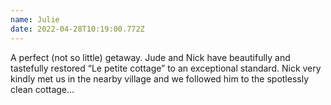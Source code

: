 ```yaml
---
name: Julie
date: 2022-04-28T10:19:00.772Z
---
```

A perfect (not so little) getaway. Jude and Nick have beautifully and tastefully restored “Le petite cottage” to an exceptional standard. Nick very kindly met us in the nearby village and we followed him to the spotlessly clean cottage...